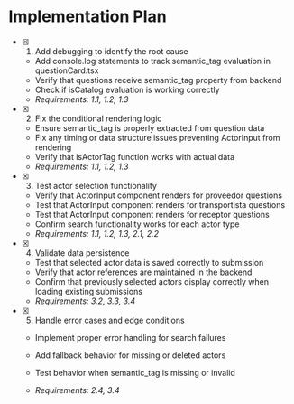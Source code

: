# Implementation Plan

- [x] 1. Add debugging to identify the root cause

  - Add console.log statements to track semantic_tag evaluation in questionCard.tsx
  - Verify that questions receive semantic_tag property from backend
  - Check if isCatalog evaluation is working correctly
  - _Requirements: 1.1, 1.2, 1.3_

- [x] 2. Fix the conditional rendering logic

  - Ensure semantic_tag is properly extracted from question data
  - Fix any timing or data structure issues preventing ActorInput from rendering
  - Verify that isActorTag function works with actual data
  - _Requirements: 1.1, 1.2, 1.3_

- [x] 3. Test actor selection functionality

  - Verify that ActorInput component renders for proveedor questions
  - Test that ActorInput component renders for transportista questions
  - Test that ActorInput component renders for receptor questions
  - Confirm search functionality works for each actor type
  - _Requirements: 1.1, 1.2, 1.3, 2.1, 2.2_

- [x] 4. Validate data persistence

  - Test that selected actor data is saved correctly to submission
  - Verify that actor references are maintained in the backend
  - Confirm that previously selected actors display correctly when loading existing submissions
  - _Requirements: 3.2, 3.3, 3.4_

- [x] 5. Handle error cases and edge conditions

  - Implement proper error handling for search failures
  - Add fallback behavior for missing or deleted actors

  - Test behavior when semantic_tag is missing or invalid
  - _Requirements: 2.4, 3.4_
